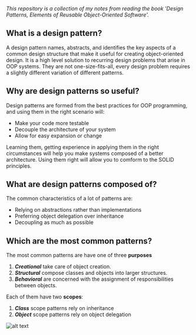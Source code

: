 *This repository is a collection of my notes from reading the book 'Design Patterns, Elements of Reusable Object-Oriented
Software'.*

## What is a design pattern?

A design pattern names, abstracts, and identifies the key aspects of a common design structure that make it useful for 
creating object-oriented design. It is a high level solution to recurring design problems that arise in OOP systems. 
They are not one-size-fits-all, every design problem requires a slightly different variation of different patterns.

## Why are design patterns so useful?
Design patterns are formed from the best practices for OOP programming, and using them in the right scenario will:
 
 - Make your code more testable
 - Decouple the architecture of your system
 - Allow for easy expansion or change
 
 Learning them, getting experience in applying them in the right circumstances will help you make systems composed of 
 a better architecture. Using them right will allow you to comform to the SOLID principles.

## What are design patterns composed of?
The common characteristics of a lot of patterns are:
 
 - Relying on abstractions rather than implementations
 - Preferring object delegation over inheritance
 - Decoupling as much as possible

## Which are the most common patterns?

The most common patterns are have one of three **purposes**

1. ***Creational*** take care of object creation.
2. ***Structural*** compose classes and objects into larger structures.
3. ***Behavioral*** are concerned with the assignment of responsibilities between objects.

Each of them have two **scopes**:

1. ***Class*** scope patterns rely on inheritance
2. ***Object*** scope patterns rely on object delegation


![alt text](https://faisalsikder.files.wordpress.com/2010/02/design-pattern-organization.gif)
